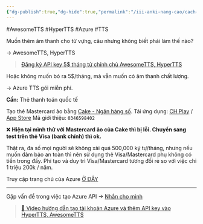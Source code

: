 ```yaml
---
{"dg-publish":true,"dg-hide":true,"permalink":"/iii-anki-nang-cao/cach-tao-tai-khoan-azure-tts-mien-phi-awesome-tts-hyper-tts/","hide":true,"dgPassFrontmatter":true}
---
```


#AwesomeTTS #HyperTTS #Azure #TTS 

Muốn thêm âm thanh cho từ vựng, câu nhưng không biết phải làm thế nào?

→ AwesomeTTS, HyperTTS

> [Đăng ký API key 5$ tháng từ chính chủ AwesomeTTS, HyperTTS](https://languagetools.anki.study/awesometts-plus)

Hoặc không muốn bỏ ra 5$/tháng, mà vẫn muốn có âm thanh chất lượng.

→ Azure TTS gói miễn phí. 

**Cần:** Thẻ thanh toán quốc tế 

Tạo thẻ Mastercard ảo bằng [Cake - Ngân hàng số](https://cake.vn/).
Tải ứng dụng: [CH Play](https://play.google.com/store/apps/details?id=xyz.be.cake) / [App Store](https://apps.apple.com/vn/app/cake-ng%C3%A2n-h%C3%A0ng-s%E1%BB%91/id1551907051?l=vi)
Mã giới thiệu: ```0346598402```

❌ **Hiện tại mình thử với Mastercard ảo của Cake thì bị lỗi. Chuyển sang test trên thẻ Visa (bank chính) thì ok.** 

Thật ra, đa số mọi người sẽ không xài quá 500,000 ký tự/tháng, nhưng nếu muốn đảm bảo an toàn thì nên sử dụng thẻ Visa/Mastercard phụ không có tiền trong đấy. Phí tạo và duy trì Visa/Mastercard tương đối rẻ so với việc chi 1 triệu 200k / năm.

Truy cập trang chủ của Azure [Ở ĐÂY](https://azure.microsoft.com/en-us/)

---
Gặp vấn đề trong việc tạo Azure API → [Nhắn cho mình](https://www.facebook.com/tui.la.phuc747)

> [👑 Video hướng dẫn tạo tài khoản Azure và thêm API key vào HyperTTS, AwesomeTTS](https://www.facebook.com/groups/ankikhoa2/posts/666346462214323)

